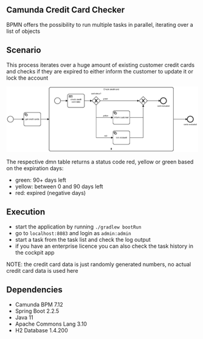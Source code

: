 ## Camunda Credit Card Checker
BPMN offers the possibility to run multiple tasks in parallel, iterating over a list of objects

## Scenario
This process iterates over a huge amount of existing customer credit cards and checks if they are expired to either 
inform the customer to update it or lock the account

![cc_checker|300x200,20%](src/main/resources/bpmn/credit-card-update.png)

The respective dmn table returns a status code red, yellow or green based on the expiration days:

- green: 90+ days left
- yellow: between 0 and 90 days left
- red: expired (negative days)

## Execution
- start the application by running `./gradlew bootRun`
- go to `localhost:8083` and login as `admin:admin`
- start a task from the task list and check the log output
- if you have an enterprise licence you can also check the task history in the cockpit app

NOTE: the credit card data is just randomly generated numbers, no actual credit card data is used here

## Dependencies
- Camunda BPM 7.12
- Spring Boot 2.2.5
- Java 11
- Apache Commons Lang 3.10
- H2 Database 1.4.200

